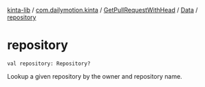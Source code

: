 [kinta-lib](../../../index.md) / [com.dailymotion.kinta](../../index.md) / [GetPullRequestWithHead](../index.md) / [Data](index.md) / [repository](./repository.md)

# repository

`val repository: Repository?`

Lookup a given repository by the owner and repository name.

